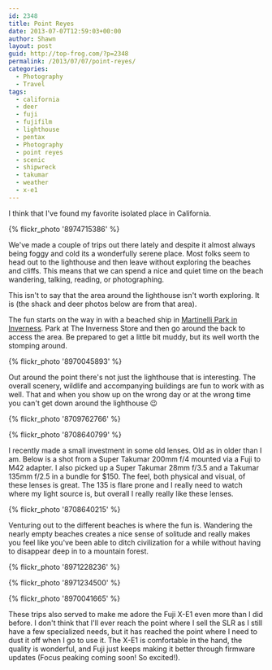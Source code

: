 ```yaml
---
id: 2348
title: Point Reyes
date: 2013-07-07T12:59:03+00:00
author: Shawn
layout: post
guid: http://top-frog.com/?p=2348
permalink: /2013/07/07/point-reyes/
categories:
  - Photography
  - Travel
tags:
  - california
  - deer
  - fuji
  - fujifilm
  - lighthouse
  - pentax
  - Photography
  - point reyes
  - scenic
  - shipwreck
  - takumar
  - weather
  - x-e1
---
```

I think that I've found my favorite isolated place in California.

{% flickr_photo '8974715386' %}

We've made a couple of trips out there lately and despite it almost always being foggy and cold its a wonderfully serene place. Most folks seem to head out to the lighthouse and then leave without exploring the beaches and cliffs. This means that we can spend a nice and quiet time on the beach wandering, talking, reading, or photographing.

This isn't to say that the area around the lighthouse isn't worth exploring. It is (the shack and deer photos below are from that area). 



The fun starts on the way in with a beached ship in [Martinelli Park in Inverness](https://www.google.com/maps?q=Martinelli+Park,+Inverness,+CA&ll=38.09765,-122.851393&spn=0.001752,0.003468&sll=38.097698400000006,-122.8509088&t=h&hq=Martinelli+Park,+Inverness,+CA&z=19 "Martinelli Park on Google Maps"). Park at The Inverness Store and then go around the back to access the area. Be prepared to get a little bit muddy, but its well worth the stomping around.

{% flickr_photo '8970045893' %}

Out around the point there's not just the lighthouse that is interesting. The overall scenery, wildlife and accompanying buildings are fun to work with as well. That and when you show up on the wrong day or at the wrong time you can't get down around the lighthouse 😉

{% flickr_photo '8709762766' %}

{% flickr_photo '8708640799' %}

I recently made a small investment in some old lenses. Old as in older than I am. Below is a shot from a Super Takumar 200mm f/4 mounted via a Fuji to M42 adapter. I also picked up a Super Takumar 28mm f/3.5 and a Takumar 135mm f/2.5 in a bundle for $150. The feel, both physical and visual, of these lenses is great. The 135 is flare prone and I really need to watch where my light source is, but overall I really really like these lenses.

{% flickr_photo '8708640215' %}

Venturing out to the different beaches is where the fun is. Wandering the nearly empty beaches creates a nice sense of solitude and really makes you feel like you've been able to ditch civilization for a while without having to disappear deep in to a mountain forest.

{% flickr_photo '8971228236' %}

{% flickr_photo '8971234500' %}

{% flickr_photo '8970041665' %}

These trips also served to make me adore the Fuji X-E1 even more than I did before. I don't think that I'll ever reach the point where I sell the SLR as I still have a few specialized needs, but it has reached the point where I need to dust it off when I go to use it. The X-E1 is comfortable in the hand, the quality is wonderful, and Fuji just keeps making it better through firmware updates (Focus peaking coming soon! So excited!).